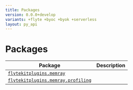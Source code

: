 ```yaml
---
title: Packages
version: 0.0.0+develop
variants: +flyte +byoc +byok +serverless
layout: py_api
---
```


# Packages

| Package | Description |
|-|-|
| [`flytekitplugins.memray`](flytekitplugins.memray) |  |
| [`flytekitplugins.memray.profiling`](flytekitplugins.memray.profiling) |  |
